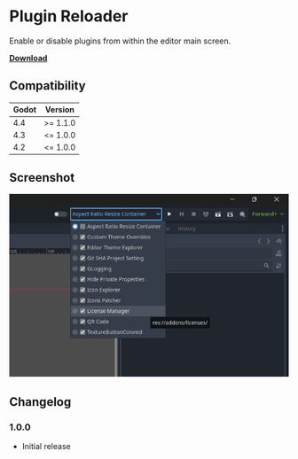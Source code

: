 # Plugin Reloader

Enable or disable plugins from within the editor main screen.

[**Download**](https://github.com/kenyoni-software/godot-addons/releases)

## Compatibility

| Godot | Version  |
|-------|----------|
| 4.4   | >= 1.1.0 |
| 4.3   | <= 1.0.0 |
| 4.2   | <= 1.0.0 |

## Screenshot

![plugin reloader screenshot](plugin_reloader/plugin_reloader.png "Plugin Reloader")

## Changelog

### 1.0.0

- Initial release
